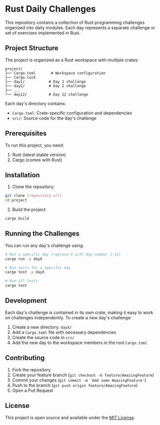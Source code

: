 # Rust Daily Challenges

This repository contains a collection of Rust programming challenges organized into daily modules. Each day represents a separate challenge or set of exercises implemented in Rust.

## Project Structure

The project is organized as a Rust workspace with multiple crates:

```
project/
├── Cargo.toml       # Workspace configuration
├── Cargo.lock
├── day1/           # Day 1 challenge
├── day2/           # Day 2 challenge
├── ...
└── day12/          # Day 12 challenge
```

Each day's directory contains:
- `Cargo.toml`: Crate-specific configuration and dependencies
- `src/`: Source code for the day's challenge

## Prerequisites

To run this project, you need:

1. Rust (latest stable version)
2. Cargo (comes with Rust)

## Installation

1. Clone the repository:
```bash
git clone [repository-url]
cd project
```

2. Build the project:
```bash
cargo build
```

## Running the Challenges

You can run any day's challenge using:

```bash
# Run a specific day (replace X with day number 1-12)
cargo run -p dayX

# Run tests for a specific day
cargo test -p dayX

# Run all tests
cargo test
```

## Development

Each day's challenge is contained in its own crate, making it easy to work on challenges independently. To create a new day's challenge:

1. Create a new directory: `dayX/`
2. Add a `Cargo.toml` file with necessary dependencies
3. Create the source code in `src/`
4. Add the new day to the workspace members in the root `Cargo.toml`

## Contributing

1. Fork the repository
2. Create your feature branch (`git checkout -b feature/AmazingFeature`)
3. Commit your changes (`git commit -m 'Add some AmazingFeature'`)
4. Push to the branch (`git push origin feature/AmazingFeature`)
5. Open a Pull Request

## License

This project is open source and available under the [MIT License](LICENSE).